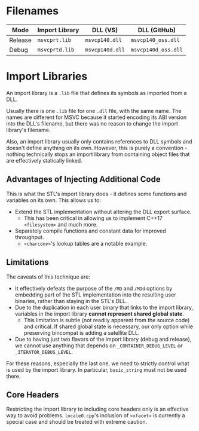 <!-- Copyright (c) Microsoft Corporation. -->
<!-- SPDX-License-Identifier: Apache-2.0 WITH LLVM-exception -->

# Filenames

Mode    | Import Library | DLL (VS)        | DLL (GitHub)        |
--------|----------------|-----------------|---------------------|
Release | `msvcprt.lib`  | `msvcp140.dll`  | `msvcp140_oss.dll`  |
Debug   | `msvcprtd.lib` | `msvcp140d.dll` | `msvcp140d_oss.dll` |

# Import Libraries

An import library is a `.lib` file that defines its symbols as imported from a DLL.

Usually there is one `.lib` file for one `.dll` file, with the same name.
The names are different for MSVC because it started encoding its ABI version into the DLL's filename,
but there was no reason to change the import library's filename.

Also, an import library usually only contains references to DLL symbols and doesn't define anything on its own.
However, this is purely a convention - nothing technically stops an import library
from containing object files that are effectively statically linked.

## Advantages of Injecting Additional Code

This is what the STL's import library does - it defines some functions and variables on its own.
This allows us to:

* Extend the STL implementation without altering the DLL export surface.
  + This has been critical in allowing us to implement C++17 `<filesystem>` and much more.
* Separately compile functions and constant data for improved throughput.
  + `<charconv>`'s lookup tables are a notable example.

## Limitations

The caveats of this technique are:

* It effectively defeats the purpose of the `/MD` and `/MDd` options by embedding part of
  the STL implementation into the resulting user binaries, rather than staying in the STL's DLL.
* Due to the duplication in each user binary that links to the import library,
  variables in the import library **cannot represent shared global state**.
  + This limitation is subtle (not readily apparent from the source code) and critical.
    If shared global state is necessary, our only option while preserving bincompat is adding a satellite DLL.
* Due to having just two flavors of the import library (debug and release),
  we cannot use anything that depends on `_CONTAINER_DEBUG_LEVEL` or `_ITERATOR_DEBUG_LEVEL`.

For these reasons, especially the last one, we need to strictly control what is used by the import library.
In particular, `basic_string` must not be used there.

## Core Headers

Restricting the import library to including core headers only is an effective way to avoid problems.
`locale0.cpp`'s inclusion of `<xfacet>` is currently a special case and should be treated with extreme caution.
